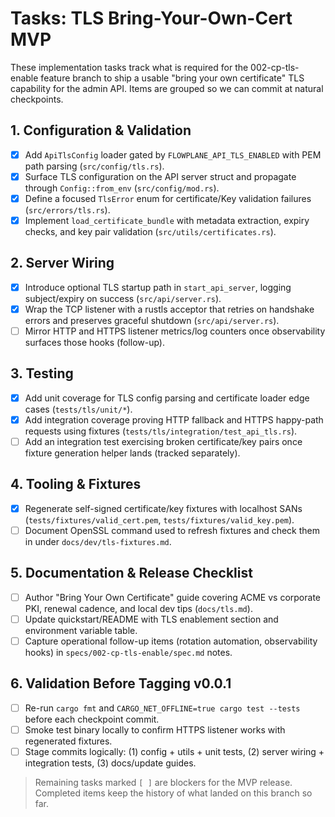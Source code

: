 # Tasks: TLS Bring-Your-Own-Cert MVP

These implementation tasks track what is required for the 002-cp-tls-enable feature branch to ship a usable "bring your own certificate" TLS capability for the admin API. Items are grouped so we can commit at natural checkpoints.

## 1. Configuration & Validation
- [x] Add `ApiTlsConfig` loader gated by `FLOWPLANE_API_TLS_ENABLED` with PEM path parsing (`src/config/tls.rs`).
- [x] Surface TLS configuration on the API server struct and propagate through `Config::from_env` (`src/config/mod.rs`).
- [x] Define a focused `TlsError` enum for certificate/Key validation failures (`src/errors/tls.rs`).
- [x] Implement `load_certificate_bundle` with metadata extraction, expiry checks, and key pair validation (`src/utils/certificates.rs`).

## 2. Server Wiring
- [x] Introduce optional TLS startup path in `start_api_server`, logging subject/expiry on success (`src/api/server.rs`).
- [x] Wrap the TCP listener with a rustls acceptor that retries on handshake errors and preserves graceful shutdown (`src/api/server.rs`).
- [ ] Mirror HTTP and HTTPS listener metrics/log counters once observability surfaces those hooks (follow-up).

## 3. Testing
- [x] Add unit coverage for TLS config parsing and certificate loader edge cases (`tests/tls/unit/*`).
- [x] Add integration coverage proving HTTP fallback and HTTPS happy-path requests using fixtures (`tests/tls/integration/test_api_tls.rs`).
- [ ] Add an integration test exercising broken certificate/key pairs once fixture generation helper lands (tracked separately).

## 4. Tooling & Fixtures
- [x] Regenerate self-signed certificate/key fixtures with localhost SANs (`tests/fixtures/valid_cert.pem`, `tests/fixtures/valid_key.pem`).
- [ ] Document OpenSSL command used to refresh fixtures and check them in under `docs/dev/tls-fixtures.md`.

## 5. Documentation & Release Checklist
- [ ] Author "Bring Your Own Certificate" guide covering ACME vs corporate PKI, renewal cadence, and local dev tips (`docs/tls.md`).
- [ ] Update quickstart/README with TLS enablement section and environment variable table.
- [ ] Capture operational follow-up items (rotation automation, observability hooks) in `specs/002-cp-tls-enable/spec.md` notes.

## 6. Validation Before Tagging v0.0.1
- [ ] Re-run `cargo fmt` and `CARGO_NET_OFFLINE=true cargo test --tests` before each checkpoint commit.
- [ ] Smoke test binary locally to confirm HTTPS listener works with regenerated fixtures.
- [ ] Stage commits logically: (1) config + utils + unit tests, (2) server wiring + integration tests, (3) docs/update guides.

> Remaining tasks marked `[ ]` are blockers for the MVP release. Completed items keep the history of what landed on this branch so far.

